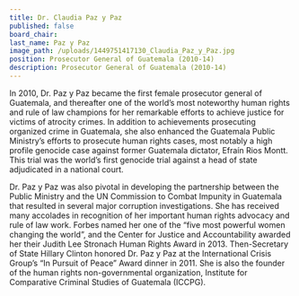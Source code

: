 ```yaml
---
title: Dr. Claudia Paz y Paz
published: false
board_chair:
last_name: Paz y Paz
image_path: /uploads/1449751417130_Claudia_Paz_y_Paz.jpg
position: Prosecutor General of Guatemala (2010-14)
description: Prosecutor General of Guatemala (2010-14)
---
```


In 2010, Dr. Paz y Paz became the first female prosecutor general of Guatemala, and thereafter one of the world’s most noteworthy human rights and rule of law champions for her remarkable efforts to achieve justice for victims of atrocity crimes. In addition to achievements prosecuting organized crime in Guatemala, she also enhanced the Guatemala Public Ministry’s efforts to prosecute human rights cases, most notably a high profile genocide case against former Guatemala dictator, Efra&iacute;n Rios Montt. This trial was the world’s first genocide trial against a head of state adjudicated in a national court.

Dr. Paz y Paz was also pivotal in developing the partnership between the Public Ministry and the UN Commission to Combat Impunity in Guatemala that resulted in several major corruption investigations. She has received many accolades in recognition of her important human rights advocacy and rule of law work. Forbes named her one of the “five most powerful women changing the world”, and the Center for Justice and Accountability awarded her their Judith Lee Stronach Human Rights Award in 2013. Then-Secretary of State Hillary Clinton honored Dr. Paz y Paz at the International Crisis Group’s “In Pursuit of Peace” Award dinner in 2011. She is also the founder of the human rights non-governmental organization, Institute for Comparative Criminal Studies of Guatemala (ICCPG).
